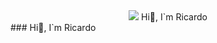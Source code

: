 <div id="header" align="center">
  <img src="https://media.giphy.com/media/l0HlNaQ6gWfllcjDO/giphy.gif" with="50" />
  <hi align=align="center">Hi👋, I`m Ricardo
</div>
### Hi👋, I`m Ricardo

<!--
**Hatusil/Hatusil** is a ✨ _special_ ✨ repository because its `README.md` (this file) appears on your GitHub profile.

Here are some ideas to get you started:

- 🔭 I’m currently working on ...
- 🌱 I’m currently learning ...
- 👯 I’m looking to collaborate on ...
- 🤔 I’m looking for help with ...
- 💬 Ask me about ...
- 📫 How to reach me: ...
- 😄 Pronouns: ...
- ⚡ Fun fact: ...
-->

